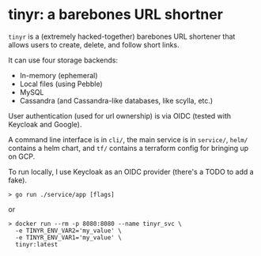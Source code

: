 # tinyr: a barebones URL shortner

`tinyr` is a (extremely hacked-together) barebones URL shortener that allows
users to create, delete, and follow short links.

It can use four storage backends:

- In-memory (ephemeral)
- Local files (using Pebble)
- MySQL
- Cassandra (and Cassandra-like databases, like scylla, etc.)

User authentication (used for url ownership) is via OIDC (tested with Keycloak
and Google).

A command line interface is in `cli/`, the main service is in `service/`,
`helm/` contains a helm chart, and `tf/` contains a terraform config for
bringing up on GCP.

To run locally, I use Keycloak as an OIDC provider (there's a TODO to add a
fake).

```
> go run ./service/app [flags]
```
or
```
> docker run --rm -p 8080:8080 --name tinyr_svc \
  -e TINYR_ENV_VAR2='my_value' \
  -e TINYR_ENV_VAR1='my_value' \
  tinyr:latest 
```
